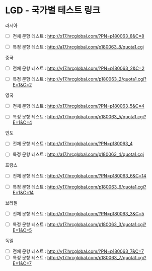 # LGD - 국가별 테스트 링크

러시아
- [ ] 전체 문항 테스트 : http://x17.hrcglobal.com/?PN=p180063_8&C=8 
- [ ] 특정 문항 테스트 : http://a17.hrcglobal.com/p180063_8/quota1.cgi 



중국
- [ ] 전체 문항 테스트 : http://y17.hrcglobal.com/?PN=p180063_2&C=2
- [ ] 특정 문항 테스트 : http://y17.hrcglobal.com/p180063_2/quota1.cgi?E=1&C=2


영국
- [ ] 전체 문항 테스트 : http://x17.hrcglobal.com/?PN=p180063_5&C=4
- [ ] 특정 문항 테스트 : http://x17.hrcglobal.com/p180063_5/quota1.cgi?E=1&C=4


인도
- [ ] 전체 문항 테스트 : http://x17.hrcglobal.com/?PN=p180063_4 
- [ ] 특정 문항 테스트 : http://a17.hrcglobal.com/p180063_4/quota1.cgi 


프랑스
- [ ] 전체 문항 테스트 : http://y17.hrcglobal.com/?PN=p180063_6&C=14
- [ ] 특정 문항 테스트 : http://y17.hrcglobal.com/p180063_6/quota1.cgi?E=1&C=14


브라질
- [ ] 전체 문항 테스트 : http://x17.hrcglobal.com/?PN=p180063_3&C=5
- [ ] 특정 문항 테스트 : http://x17.hrcglobal.com/p180063_3/quota1.cgi?E=1&C=5


독일
- [ ] 전체 문항 테스트 : http://y17.hrcglobal.com/?PN=p180063_7&C=7
- [ ] 특정 문항 테스트 : http://y17.hrcglobal.com/p180063_7/quota1.cgi?E=1&C=7